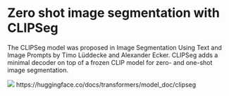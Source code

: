 # Zero shot image segmentation with CLIPSeg

The CLIPSeg model was proposed in Image Segmentation Using Text and Image Prompts by Timo Lüddecke and Alexander Ecker.
CLIPSeg adds a minimal decoder on top of a frozen CLIP model for zero- and one-shot image segmentation.

<img src="https://huggingface.co/datasets/huggingface/documentation-images/resolve/main/blog/123_clipseg-zero-shot/clipseg-overview.png">
https://huggingface.co/docs/transformers/model_doc/clipseg

